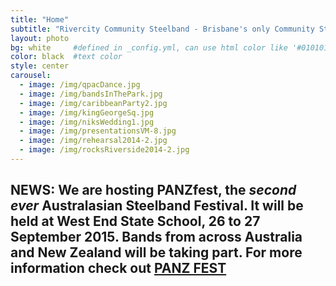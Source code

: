 ```yaml
---
title: "Home"
subtitle: "Rivercity Community Steelband - Brisbane's only Community Steel Band"
layout: photo
bg: white     #defined in _config.yml, can use html color like '#010101'
color: black  #text color
style: center
carousel:
  - image: /img/qpacDance.jpg
  - image: /img/bandsInThePark.jpg
  - image: /img/caribbeanParty2.jpg
  - image: /img/kingGeorgeSq.jpg
  - image: /img/niksWedding1.jpg
  - image: /img/presentationsVM-8.jpg
  - image: /img/rehearsal2014-2.jpg
  - image: /img/rocksRiverside2014-2.jpg
---
```

## NEWS: We are hosting PANZfest, the *second ever* Australasian Steelband Festival. It will be held at West End State School, 26 to 27 September 2015. Bands from across Australia and New Zealand will be taking part. For more information check out [PANZ FEST](https://www.facebook.com/panzfest2015?ref=settings)


